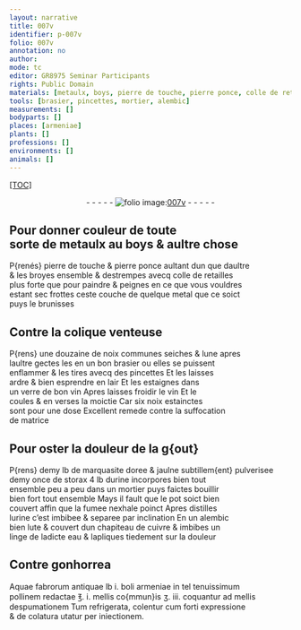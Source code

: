 ```yaml
---
layout: narrative
title: 007v
identifier: p-007v
folio: 007v
annotation: no
author:
mode: tc
editor: GR8975 Seminar Participants
rights: Public Domain
materials: [metaulx, boys, pierre de touche, pierre ponce, colle de retailles, metal, noix communes, vin, noix, marquasite, storax, urine, cuivre, eau, Aquae fabrorum antiquae, boli armeniae, mellis, colentur]
tools: [brasier, pincettes, mortier, alembic]
measurements: []
bodyparts: []
places: [armeniae]
plants: []
professions: []
environments: []
animals: []
---
```


<p><a href="{{site.url}}/{{base.url}}/diplomatic/">[TOC]</a></p><div class="folio" align="center">- - - - - <a href="http://gallica.bnf.fr/ark:/12148/btv1b10500001g/f20.image" target="_blank"><img src="https://cu-mkp.github.io/2017-workshop-edition/assets/photo-icon.png" alt="folio image: " style="display:inline-block; margin-bottom:-3px;"/>007v</a> - - - - - </div>  
  

## Pour donner couleur de toute<br/> sorte de <span class="m">metaulx</span> au <span class="m">boys</span> & aultre chose

 
P{renés} <span class="m">pierre de touche</span> & <span class="m">pierre ponce</span> aultant dun que daultre<br/> & les broyes ensemble & destrempes avecq <span class="m">colle de retailles</span><br/> plus forte que pour paindre & peignes en ce que vous vouldres<br/> estant sec frottes ceste couche de quelque <span class="m">metal</span> que ce soict<br/> puys le brunisses
 
 
  

## Contre la colique venteuse

 
P{rens} une douzaine de <span class="m">noix communes</span> seiches & lune apres<br/> laultre gectes les en un bon <span class="tl">brasier</span> ou elles se puissent<br/> enflammer & les tires avecq des <span class="tl">pincettes</span> Et les laisses<br/> ardre & bien esprendre en lair Et les estaignes dans<br/> un verre de bon <span class="m">vin</span> Apres laisses froidir le <span class="m">vin</span> Et le<br/> coules & en verses la moictie Car six <span class="m">noix</span> estainctes<br/> sont pour une dose Excellent remede contre la suffocation<br/> de matrice
 
 
  

## Pour oster la douleur de la g{out}

 
P{rens} demy lb de <span class="m">marquasite</span> doree & jaulne subtillem{ent} pulverisee<br/> demy once de <span class="m">storax</span> 4 lb d<span class="m">urine</span> incorpores bien tout<br/> ensemble peu a peu dans un <span class="tl">mortier</span> puys faictes bouillir<br/> bien fort tout ensemble Mays il fault que le pot soict bien<br/> couvert affin que la fumee nexhale poinct Apres distilles<br/> l<span class="m">urine</span> <span class="del">c’est</span> imbibee & separee par inclination En un <span class="tl">alembic</span><br/> bien lute & couvert dun chapiteau de <span class="m">cuivre</span> & imbibes un<br/> linge de ladicte <span class="m">eau</span> & lapliques tiedement sur la douleur
 
 
  

## Contre gonhorrea

 
<span class="m">Aquae fabrorum antiquae</span> lb i. <span class="m">boli <span class="pl">armeniae</span></span> in <span class="del">tel</span> tenuissimum<br/> pollinem redactae ℥. i. <span class="m">mellis</span> co{mmun}is ʒ. iii. coquantur ad <span class="m">mellis</span><br/> despumationem Tum refrigerata, <span class="m">colentur</span> cum forti expressione<br/> & de colatura utatur per iniectionem.
 
